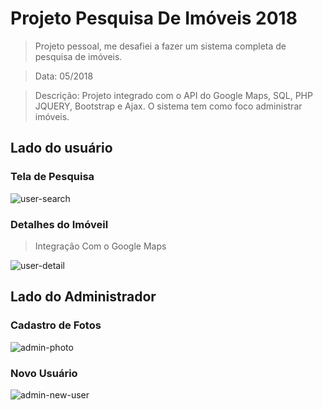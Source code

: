 # Projeto Pesquisa De Imóveis 2018

> Projeto pessoal, me desafiei a fazer um sistema completa de pesquisa de imóveis.<br>

> Data: 05/2018

> Descrição: Projeto integrado com o API do Google Maps, SQL, PHP JQUERY, Bootstrap e Ajax. O sistema tem como foco administrar imóveis.

## Lado do usuário

### Tela de Pesquisa

![user-search](https://user-images.githubusercontent.com/37387374/53837086-80b8ea00-3f70-11e9-8c96-8ca0777f96d5.jpg)

### Detalhes do Imóveil

> Integração Com o Google Maps

![user-detail](https://user-images.githubusercontent.com/37387374/53837102-8dd5d900-3f70-11e9-968a-db3ea9927fd0.jpg)


## Lado do Administrador

### Cadastro de Fotos

![admin-photo](https://user-images.githubusercontent.com/37387374/53837129-a219d600-3f70-11e9-80e3-2078b3026136.jpg)

### Novo Usuário

![admin-new-user](https://user-images.githubusercontent.com/37387374/53837177-bfe73b00-3f70-11e9-95ba-32aa45e425f9.jpg)


